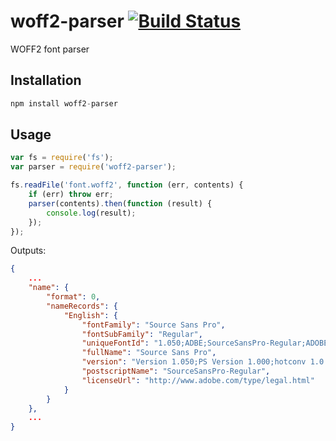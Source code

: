 # woff2-parser [![Build Status][ci-img]][ci]

WOFF2 font parser

[ci-img]:  https://travis-ci.org/andyjansson/woff2-parser.svg
[ci]:      https://travis-ci.org/andyjansson/woff2-parser

## Installation

```js
npm install woff2-parser
```

## Usage 

```js
var fs = require('fs');
var parser = require('woff2-parser');

fs.readFile('font.woff2', function (err, contents) {
	if (err) throw err;
	parser(contents).then(function (result) {
		console.log(result);
	});
});
```

Outputs:

```json
{
	...
	"name": {
		"format": 0,
		"nameRecords": {
			"English": {
				"fontFamily": "Source Sans Pro",
				"fontSubFamily": "Regular",
				"uniqueFontId": "1.050;ADBE;SourceSansPro-Regular;ADOBE",
				"fullName": "Source Sans Pro",
				"version": "Version 1.050;PS Version 1.000;hotconv 1.0.70;makeotf.lib2.5.5900",
				"postscriptName": "SourceSansPro-Regular",
				"licenseUrl": "http://www.adobe.com/type/legal.html"
			}
		}
	},
	...
}
```